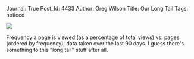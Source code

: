 Journal: True
Post_Id: 4433
Author: Greg Wilson
Title: Our Long Tail
Tags: noticed

<p><img src="{{root_path}}/files/2012/01/longtail-300x180.png" /></p>
<p>Frequency a page is viewed (as a percentage of total views) vs. pages (ordered by frequency); data taken over the last 90 days. I guess there's something to this "long tail" stuff after all.</p>
